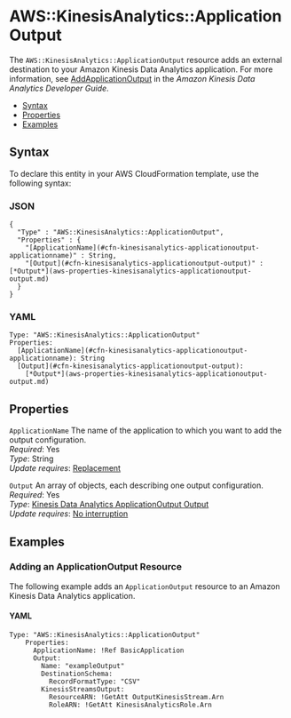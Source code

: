 # AWS::KinesisAnalytics::ApplicationOutput<a name="aws-resource-kinesisanalytics-applicationoutput"></a>

The `AWS::KinesisAnalytics::ApplicationOutput` resource adds an external destination to your Amazon Kinesis Data Analytics application\. For more information, see [AddApplicationOutput](http://docs.aws.amazon.com/kinesisanalytics/latest/dev/API_AddApplicationOutput.html) in the *Amazon Kinesis Data Analytics Developer Guide*\. 


+ [Syntax](#aws-resource-kinesisanalytics-applicationoutput-syntax)
+ [Properties](#aws-resource-kinesisanalytics-applicationoutput-properties)
+ [Examples](#aws-resource-kinesisanalytics-applicationoutput-examples)

## Syntax<a name="aws-resource-kinesisanalytics-applicationoutput-syntax"></a>

To declare this entity in your AWS CloudFormation template, use the following syntax:

### JSON<a name="aws-resource-kinesisanalytics-applicationoutput-syntax.json"></a>

```
{
  "Type" : "AWS::KinesisAnalytics::ApplicationOutput",
  "Properties" : {
    "[ApplicationName](#cfn-kinesisanalytics-applicationoutput-applicationname)" : String,
    "[Output](#cfn-kinesisanalytics-applicationoutput-output)" : [*Output*](aws-properties-kinesisanalytics-applicationoutput-output.md)
  }
}
```

### YAML<a name="aws-resource-kinesisanalytics-applicationoutput-syntax.yaml"></a>

```
Type: "AWS::KinesisAnalytics::ApplicationOutput"
Properties:
  [ApplicationName](#cfn-kinesisanalytics-applicationoutput-applicationname): String
  [Output](#cfn-kinesisanalytics-applicationoutput-output): 
    [*Output*](aws-properties-kinesisanalytics-applicationoutput-output.md)
```

## Properties<a name="aws-resource-kinesisanalytics-applicationoutput-properties"></a>

`ApplicationName`  <a name="cfn-kinesisanalytics-applicationoutput-applicationname"></a>
The name of the application to which you want to add the output configuration\.  
 *Required*: Yes  
*Type*: String  
 *Update requires*: [Replacement](using-cfn-updating-stacks-update-behaviors.md#update-replacement) 

`Output`  <a name="cfn-kinesisanalytics-applicationoutput-output"></a>
An array of objects, each describing one output configuration\.   
 *Required*: Yes  
 *Type*: [Kinesis Data Analytics ApplicationOutput Output](aws-properties-kinesisanalytics-applicationoutput-output.md)  
 *Update requires*: [No interruption](using-cfn-updating-stacks-update-behaviors.md#update-no-interrupt) 

## Examples<a name="aws-resource-kinesisanalytics-applicationoutput-examples"></a>

### Adding an ApplicationOutput Resource<a name="aws-resource-kinesisanalytics-applicationoutput-examples-adding"></a>

The following example adds an `ApplicationOutput` resource to an Amazon Kinesis Data Analytics application\.

#### YAML<a name="aws-resource-kinesisanalytics-applicationoutput-example1.yaml"></a>

```
Type: "AWS::KinesisAnalytics::ApplicationOutput"
    Properties:
      ApplicationName: !Ref BasicApplication
      Output:
        Name: "exampleOutput"
        DestinationSchema:
          RecordFormatType: "CSV"
        KinesisStreamsOutput:
          ResourceARN: !GetAtt OutputKinesisStream.Arn
          RoleARN: !GetAtt KinesisAnalyticsRole.Arn
```
